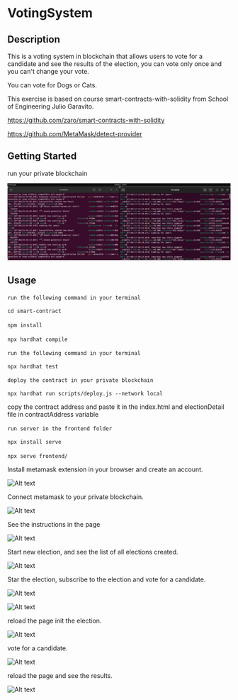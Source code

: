 # VotingSystem

## Description

This is a voting system in blockchain that allows users to vote for a candidate and see the results of the election, you can vote only once and you can't change your vote.

You can vote for Dogs or Cats.

This exercise is based on course smart-contracts-with-solidity from School of Engineering Julio Garavito.

https://github.com/zaro/smart-contracts-with-solidity

https://github.com/MetaMask/detect-provider

## Getting Started

run your private blockchain 

![Alt text](img/imagebl.png)

## Usage
```run the following command in your terminal```

    cd smart-contract

    npm install

    npx hardhat compile

```run the following command in your terminal```

    npx hardhat test

```deploy the contract in your private blockchain```

    npx hardhat run scripts/deploy.js --network local

copy the contract address and paste it in the index.html and electionDetail file in contractAddress variable

```run server in the frontend folder```

    npx install serve

    npx serve frontend/

Install metamask extension in your browser and create an account.

![Alt text](img/imagemt.png)

Connect metamask to your private blockchain.

![Alt text](img/image-2.png)


See the instructions in the page

![Alt text](img/image-3.png)

Start new election, and see the list of all elections created.


![Alt text](img/image-4.png)

Star the election, subscribe to the election and vote for a candidate.

![Alt text](img/image-5.png)

![Alt text](img/image-6.png)

reload the page init the election.

![Alt text](img/image-7.png)

vote for a candidate.

![Alt text](img/image-8.png)

reload the page and see the results.

![Alt text](img/image-9.png)